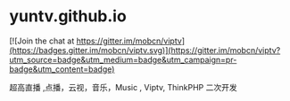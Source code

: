 # yuntv.github.io

[![Join the chat at https://gitter.im/mobcn/viptv](https://badges.gitter.im/mobcn/viptv.svg)](https://gitter.im/mobcn/viptv?utm_source=badge&utm_medium=badge&utm_campaign=pr-badge&utm_content=badge)

超高直播 ,点播，云视，音乐，Music , Viptv, ThinkPHP 二次开发
